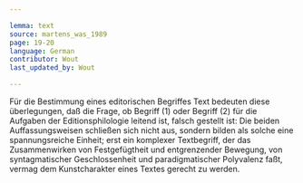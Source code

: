 ```yaml
---

lemma: text
source: martens_was_1989
page: 19-20
language: German
contributor: Wout
last_updated_by: Wout

---
```


Für die Bestimmung eines editorischen Begriffes Text bedeuten diese überlegungen, daß die Frage, ob Begriff (1) oder Begriff (2) für die Aufgaben der Editionsphilologie leitend ist, falsch gestellt ist: Die beiden Auffassungsweisen schließen sich nicht aus, sondern bilden als solche eine spannungsreiche Einheit; erst ein komplexer Textbegriff, der das Zusammenwirken von Festgefügtheit und entgrenzender Bewegung, von syntagmatischer Geschlossenheit und paradigmatischer Polyvalenz faßt, vermag dem Kunstcharakter eines Textes gerecht zu werden.
